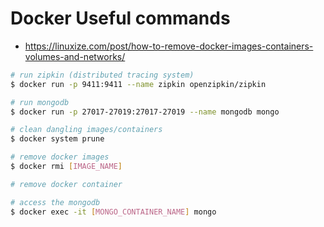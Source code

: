 # Docker Useful commands 
* https://linuxize.com/post/how-to-remove-docker-images-containers-volumes-and-networks/
```bash
# run zipkin (distributed tracing system)
$ docker run -p 9411:9411 --name zipkin openzipkin/zipkin

# run mongodb
$ docker run -p 27017-27019:27017-27019 --name mongodb mongo

# clean dangling images/containers
$ docker system prune 

# remove docker images 
$ docker rmi [IMAGE_NAME]

# remove docker container 

# access the mongodb 
$ docker exec -it [MONGO_CONTAINER_NAME] mongo

```

